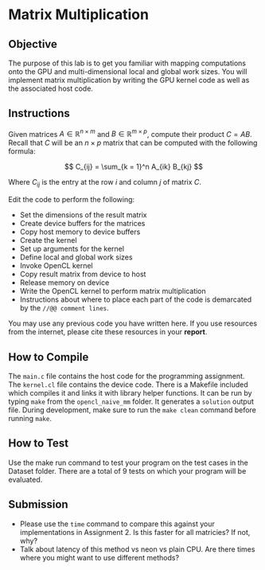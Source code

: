 # Matrix Multiplication
## Objective
The purpose of this lab is to get you familiar with mapping computations onto the GPU and multi-dimensional local and global work sizes. You will implement matrix multiplication by writing the GPU kernel code as well as the associated host code.

## Instructions
Given matrices $A \in \mathbb{R}^{n \times m}$ and $B \in \mathbb{R}^{m \times p}$, compute their product $C = AB$. Recall that $C$ will be an $n \times p$ matrix that can be computed with the following formula:

$$
C_{ij} = \sum_{k = 1}^n A_{ik} B_{kj}
$$

Where $C_{ij}$ is the entry at the row $i$ and column $j$ of matrix $C$.

Edit the code to perform the following:

* Set the dimensions of the result matrix
* Create device buffers for the matrices
* Copy host memory to device buffers
* Create the kernel
* Set up arguments for the kernel
* Define local and global work sizes
* Invoke OpenCL kernel
* Copy result matrix from device to host
* Release memory on device
* Write the OpenCL kernel to perform matrix multiplication
* Instructions about where to place each part of the code is demarcated by the `//@@ comment lines`.

You may use any previous code you have written here.  If you use resources from the internet, please cite these resources in your **report**.

## How to Compile
The `main.c` file contains the host code for the programming assignment. The `kernel.cl` file contains the device code. There is a Makefile included which compiles it and links it with library helper functions. It can be run by typing `make` from the `opencl_naive_mm` folder. It generates a `solution` output file. During development, make sure to run the `make clean` command before running `make`.

## How to Test
Use the make run command to test your program on the test cases in the Dataset folder. There are a total of 9 tests on which your program will be evaluated.

## Submission
* Please use the `time` command to compare this against your implementations in Assignment 2.  Is this faster for all matricies?  If not, why?
* Talk about latency of this method vs neon vs plain CPU.  Are there times where you might want to use different methods?
